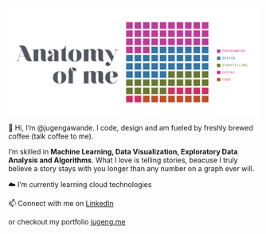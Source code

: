 <img src="./Banner-01.svg">


👋 Hi, I’m @jugengawande. I code, design and am fueled by freshly brewed coffee (talk coffee to me).

I’m skilled in **Machine Learning, Data Visualization, Exploratory Data Analysis and Algorithms**.
What I love is telling stories, beacuse I truly believe a story stays with you longer than any number on a graph ever will. 

☁️ I’m currently learning cloud technologies 

📫 Connect with me on [LinkedIn](https://www.linkedin.com/in/jugen-gawande)

or checkout my portfolio [jugeng.me](https://jugeng.me)

